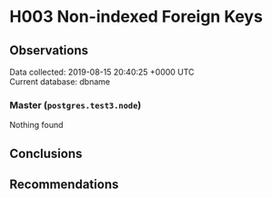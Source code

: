 # H003 Non-indexed Foreign Keys #

## Observations ##
Data collected: 2019-08-15 20:40:25 +0000 UTC  
Current database: dbname  


### Master (`postgres.test3.node`) ###



Nothing found



## Conclusions ##


## Recommendations ##

